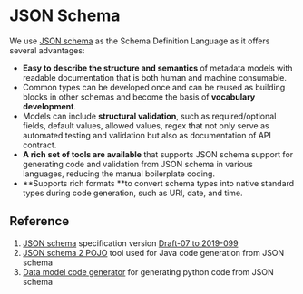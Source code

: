 # JSON Schema

We use [JSON schema](https://json-schema.org) as the Schema Definition Language as it offers several advantages:

* **Easy to describe the structure and semantics** of metadata models with readable documentation that is both human and machine consumable.
* Common types can be developed once and can be reused as building blocks in other schemas and become the basis of **vocabulary development**.
* Models can include **structural validation**, such as required/optional fields, default values, allowed values, regex that not only serve as automated testing and validation but also as documentation of API contract.
* **A rich set of tools are available** that supports JSON schema support for generating code and validation from JSON schema in various languages, reducing the manual boilerplate coding.
* \*\*Supports rich formats \*\*to convert schema types into native standard types during code generation, such as URI, date, and time.

## Reference

1. [JSON schema](https://json-schema.org) specification version [Draft-07 to 2019-099](https://json-schema.org/draft/2019-09/release-notes.html)
2. [JSON schema 2 POJO](https://www.jsonschema2pojo.org) tool used for Java code generation from JSON schema
3. [Data model code generator](https://github.com/koxudaxi/datamodel-code-generator) for generating python code from JSON schema
